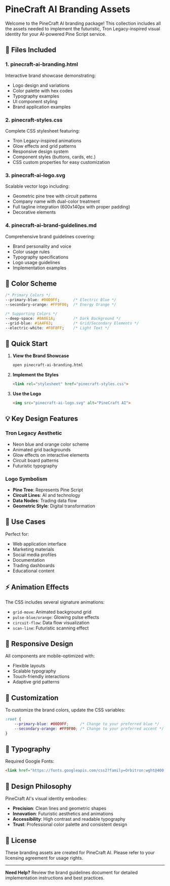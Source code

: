 # PineCraft AI Branding Assets

Welcome to the PineCraft AI branding package! This collection includes all the assets needed to implement the futuristic, Tron Legacy-inspired visual identity for your AI-powered Pine Script service.

## 📁 Files Included

### 1. **pinecraft-ai-branding.html**
Interactive brand showcase demonstrating:
- Logo design and variations
- Color palette with hex codes
- Typography examples
- UI component styling
- Brand application examples

### 2. **pinecraft-styles.css**
Complete CSS stylesheet featuring:
- Tron Legacy-inspired animations
- Glow effects and grid patterns
- Responsive design system
- Component styles (buttons, cards, etc.)
- CSS custom properties for easy customization

### 3. **pinecraft-ai-logo.svg**
Scalable vector logo including:
- Geometric pine tree with circuit patterns
- Company name with dual-color treatment
- Full tagline integration (600x140px with proper padding)
- Decorative elements

### 4. **pinecraft-ai-brand-guidelines.md**
Comprehensive brand guidelines covering:
- Brand personality and voice
- Color usage rules
- Typography specifications
- Logo usage guidelines
- Implementation examples

## 🎨 Color Scheme

```css
/* Primary Colors */
--primary-blue: #00D9FF;      /* Electric Blue */
--secondary-orange: #FF9F00;  /* Energy Orange */

/* Supporting Colors */
--deep-space: #0A0E1A;        /* Dark Background */
--grid-blue: #1A4F63;         /* Grid/Secondary Elements */
--electric-white: #F0F8FF;    /* Light Text */
```

## 🚀 Quick Start

1. **View the Brand Showcase**
   ```bash
   open pinecraft-ai-branding.html
   ```

2. **Implement the Styles**
   ```html
   <link rel="stylesheet" href="pinecraft-styles.css">
   ```

3. **Use the Logo**
   ```html
   <img src="pinecraft-ai-logo.svg" alt="PineCraft AI">
   ```

## 💡 Key Design Features

### Tron Legacy Aesthetic
- Neon blue and orange color scheme
- Animated grid backgrounds
- Glow effects on interactive elements
- Circuit board patterns
- Futuristic typography

### Logo Symbolism
- **Pine Tree**: Represents Pine Script
- **Circuit Lines**: AI and technology
- **Data Nodes**: Trading data flow
- **Geometric Style**: Digital transformation

## 🎯 Use Cases

Perfect for:
- Web application interface
- Marketing materials
- Social media profiles
- Documentation
- Trading dashboards
- Educational content

## ⚡ Animation Effects

The CSS includes several signature animations:
- `grid-move`: Animated background grid
- `pulse-blue/orange`: Glowing pulse effects
- `circuit-flow`: Data flow visualization
- `scan-line`: Futuristic scanning effect

## 📱 Responsive Design

All components are mobile-optimized with:
- Flexible layouts
- Scalable typography
- Touch-friendly interactions
- Adaptive grid patterns

## 🔧 Customization

To customize the brand colors, update the CSS variables:

```css
:root {
    --primary-blue: #00D9FF;     /* Change to your preferred blue */
    --secondary-orange: #FF9F00; /* Change to your preferred accent */
}
```

## 📝 Typography

Required Google Fonts:
```html
<link href="https://fonts.googleapis.com/css2?family=Orbitron:wght@400;700;900&family=Exo+2:wght@300;400;600&family=JetBrains+Mono:wght@400;600&display=swap" rel="stylesheet">
```

## 🎨 Design Philosophy

PineCraft AI's visual identity embodies:
- **Precision**: Clean lines and geometric shapes
- **Innovation**: Futuristic aesthetics and animations
- **Accessibility**: High contrast and readable typography
- **Trust**: Professional color palette and consistent design

## 📄 License

These branding assets are created for PineCraft AI. Please refer to your licensing agreement for usage rights.

---

**Need Help?** Review the brand guidelines document for detailed implementation instructions and best practices. 